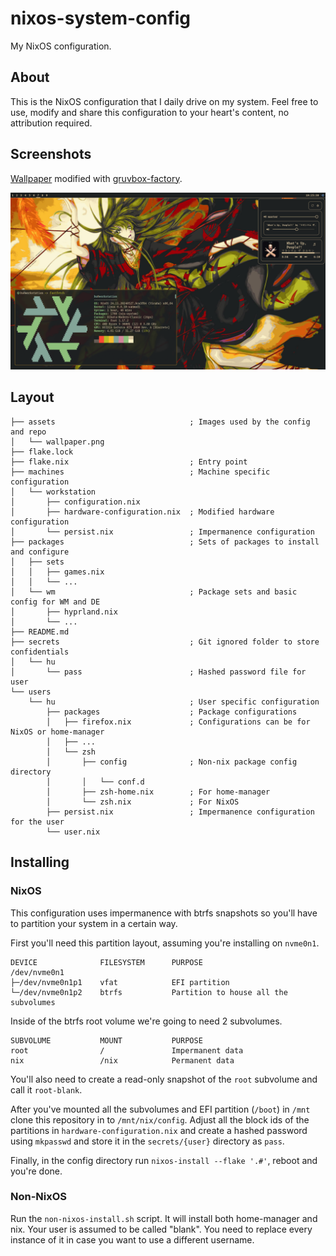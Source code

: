 # nixos-system-config
My NixOS configuration.

## About
This is the NixOS configuration that I daily drive on my system. Feel free to use,
modify and share this configuration to your heart's content, no attribution required.

## Screenshots
[Wallpaper](https://www.deviantart.com/view/279239085) modified with [gruvbox-factory](https://github.com/paulopacitti/gruvbox-factory).  

![Screeenshot](assets/screenshot.png)

## Layout
```
├── assets                              ; Images used by the config and repo
│   └── wallpaper.png
├── flake.lock
├── flake.nix                           ; Entry point
├── machines                            ; Machine specific configuration
│   └── workstation
│       ├── configuration.nix
│       ├── hardware-configuration.nix  ; Modified hardware configuration
│       └── persist.nix                 ; Impermanence configuration
├── packages                            ; Sets of packages to install and configure
│   ├── sets
│   │   ├── games.nix
│   │   └── ...
│   └── wm                              ; Package sets and basic config for WM and DE
│       ├── hyprland.nix
│       └── ...
├── README.md
├── secrets                             ; Git ignored folder to store confidentials
│   └── hu
│       └── pass                        ; Hashed password file for user
└── users
    └── hu                              ; User specific configuration
        ├── packages                    ; Package configurations
        │   ├── firefox.nix             ; Configurations can be for NixOS or home-manager
        │   ├── ...
        │   └── zsh
        │       ├── config              ; Non-nix package config directory
        │       │   └── conf.d
        │       ├── zsh-home.nix        ; For home-manager
        │       └── zsh.nix             ; For NixOS
        ├── persist.nix                 ; Impermanence configuration for the user
        └── user.nix
```

## Installing
### NixOS
This configuration uses impermanence with btrfs snapshots so you'll have to partition
your system in a certain way.

First you'll need this partition layout, assuming you're installing on `nvme0n1`.
```
DEVICE              FILESYSTEM      PURPOSE
/dev/nvme0n1
├─/dev/nvme0n1p1    vfat            EFI partition
└─/dev/nvme0n1p2    btrfs           Partition to house all the subvolumes
```

Inside of the btrfs root volume we're going to need 2 subvolumes.
```
SUBVOLUME           MOUNT           PURPOSE
root                /               Impermanent data
nix                 /nix            Permanent data
```

You'll also need to create a read-only snapshot of the `root` subvolume
and call it `root-blank`.

After you've mounted all the subvolumes and EFI partition (`/boot`) in `/mnt`
clone this repository in to `/mnt/nix/config`. Adjust all the block ids of the partitions
in `hardware-configuration.nix` and create a hashed password using `mkpasswd` and store it
in the `secrets/{user}` directory as `pass`.  

Finally, in the config directory run `nixos-install --flake '.#'`, reboot and you're done.

### Non-NixOS
Run the `non-nixos-install.sh` script. It will install both home-manager and nix.
Your user is assumed to be called "blank". You need to replace every instance of it
in case you want to use a different username.

